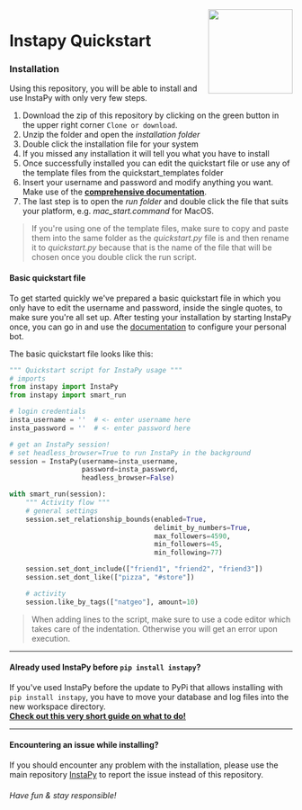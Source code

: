<img src="https://i.imgur.com/sJzfZsL.jpg" width="150" align="right">

# Instapy Quickstart

### Installation
Using this repository, you will be able to install and use InstaPy with only very few steps.

1. Download the zip of this repository by clicking on the green button in the upper right corner `Clone or download`.
1. Unzip the folder and open the _installation folder_
1. Double click the installation file for your system
1. If you missed any installation it will tell you what you have to install
1. Once successfully installed you can edit the quickstart file or use any of the template files from the quickstart_templates folder
1. Insert your username and password and modify anything you want. Make use of the **[comprehensive documentation](https://github.com/timgrossmann/InstaPy)**.
1. The last step is to open the _run folder_ and double click the file that suits your platform, e.g. _mac_start.command_ for MacOS. 

> If you're using one of the template files, make sure to copy and paste them into the same folder as the _quickstart.py_ file is and then rename it to _quickstart.py_ because that is the name of the file that will be chosen once you double click the run script. 

#### Basic quickstart file 
To get started quickly we've prepared a basic quickstart file in which you only have to edit the username and password, inside the single quotes, to make sure you're all set up.
After testing your installation by starting InstaPy once, you can go in and use the [documentation](https://github.com/timgrossmann/InstaPy) to configure your personal bot.

The basic quickstart file looks like this:
```python
""" Quickstart script for InstaPy usage """
# imports
from instapy import InstaPy
from instapy import smart_run

# login credentials
insta_username = ''  # <- enter username here
insta_password = ''  # <- enter password here

# get an InstaPy session!
# set headless_browser=True to run InstaPy in the background
session = InstaPy(username=insta_username,
                  password=insta_password,
                  headless_browser=False)

with smart_run(session):
    """ Activity flow """
    # general settings
    session.set_relationship_bounds(enabled=True,
                                    delimit_by_numbers=True,
                                    max_followers=4590,
                                    min_followers=45,
                                    min_following=77)

    session.set_dont_include(["friend1", "friend2", "friend3"])
    session.set_dont_like(["pizza", "#store"])

    # activity
    session.like_by_tags(["natgeo"], amount=10)
```

> When adding lines to the script, make sure to use a code editor which takes care of the indentation. Otherwise you will get an error upon execution.

---

#### Already used InstaPy before `pip install instapy`?
If you've used InstaPy before the update to PyPi that allows installing with `pip install instapy`, you have to move your database and log files into the new workspace directory.   
[**Check out this very short guide on what to do!**](https://github.com/timgrossmann/InstaPy#migrating-your-data-to-the-workspace-folder)

---

#### Encountering an issue while installing?
If you should encounter any problem with the installation, please use the main repository [InstaPy](https://github.com/timgrossmann/InstaPy) to report the issue instead of this repository.


###### Have fun & stay responsible!
